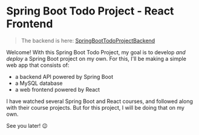 # Spring Boot Todo Project - React Frontend

> The backend is here: [SpringBootTodoProjectBackend](https://github.com/osmannyildiz/SpringBootTodoProjectBackend)

Welcome! With this Spring Boot Todo Project, my goal is to develop *and deploy* a Spring Boot project on my own. For this, I'll be making a simple web app that consists of:
- a backend API powered by Spring Boot
- a MySQL database
- a web frontend powered by React

I have watched several Spring Boot and React courses, and followed along with their course projects. But for this project, I will be doing that on my own.

See you later! 😉

